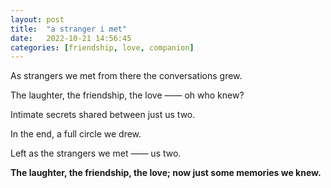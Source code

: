 ```yaml
---
layout: post
title:  "a stranger i met"
date:   2022-10-21 14:56:45
categories: [friendship, love, companion]
---
```


As strangers we met from there the conversations grew.

The laughter, the friendship, the love —— oh who knew?

Intimate secrets shared between just us two.

In the end, a full circle we drew.

Left as the strangers we met —— us two.

**The laughter, the friendship, the love; now just some memories we knew.**